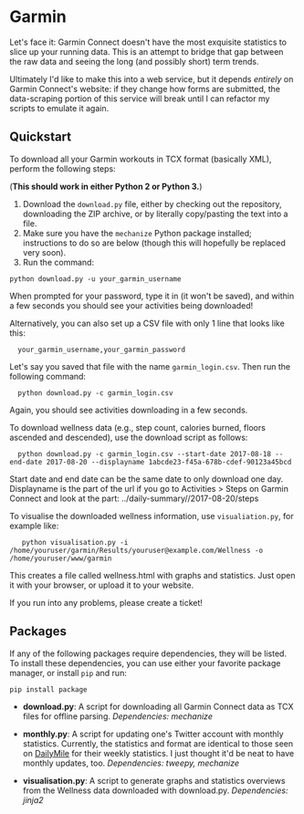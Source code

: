 Garmin
======

Let's face it: Garmin Connect doesn't have the most exquisite statistics to slice up your running data. This is an attempt to bridge that gap between the raw data and seeing the long (and possibly short) term trends.

Ultimately I'd like to make this into a web service, but it depends *entirely* on Garmin Connect's website: if they change how forms are submitted, the data-scraping portion of this service will break until I can refactor my scripts to emulate it again.

Quickstart
----------

To download all your Garmin workouts in TCX format (basically XML), perform the following steps:

(**This should work in either Python 2 or Python 3.**)

 1. Download the `download.py` file, either by checking out the repository, downloading the ZIP archive, or by literally copy/pasting the text into a file.
 2. Make sure you have the `mechanize` Python package installed; instructions to do so are below (though this will hopefully be replaced very soon).
 3. Run the command:

 ```
 python download.py -u your_garmin_username
 ```
 
 When prompted for your password, type it in (it won't be saved), and within a few seconds you should see your activities being downloaded!

 Alternatively, you can also set up a CSV file with only 1 line that looks like this:

 ```
   your_garmin_username,your_garmin_password
 ```

 Let's say you saved that file with the name `garmin_login.csv`. Then run the following command:

 ```
   python download.py -c garmin_login.csv
 ```

 Again, you should see activities downloading in a few seconds.

 To download wellness data (e.g., step count, calories burned, floors ascended and descended), use the download script as follows:

 ```
   python download.py -c garmin_login.csv --start-date 2017-08-18 --end-date 2017-08-20 --displayname 1abcde23-f45a-678b-cdef-90123a45bcd
 ```

 Start date and end date can be the same date to only download one day. Displayname is the part of the url if you go to Activities > Steps on Garmin Connect and look at the part: ../daily-summary/<displayname>/2017-08-20/steps

 To visualise the downloaded wellness information, use `visualiation.py`, for example like:

 ```
    python visualisation.py -i /home/youruser/garmin/Results/youruser@example.com/Wellness -o /home/youruser/www/garmin
 ```

 This creates a file called wellness.html with graphs and statistics. Just open it with your browser, or upload it to your website.

If you run into any problems, please create a ticket!

Packages
--------

If any of the following packages require dependencies, they will be listed. To install these dependencies, you can use either your favorite package manager, or install `pip` and run:

    pip install package

 - **download.py**: A script for downloading all Garmin Connect data as TCX files for offline parsing. *Dependencies: mechanize*

 - **monthly.py**: A script for updating one's Twitter account with monthly statistics. Currently, the statistics and format are identical to those seen on [DailyMile](http://www.dailymile.com) for their weekly statistics. I just thought it'd be neat to have monthly updates, too. *Dependencies: tweepy, mechanize*

 - **visualisation.py**: A script to generate graphs and statistics overviews from the Wellness data downloaded with download.py. *Dependencies: jinja2*
